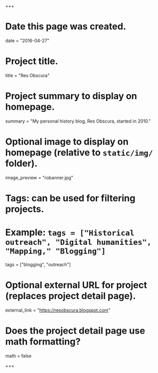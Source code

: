 +++
# Date this page was created.
date = "2016-04-27"

# Project title.
title = "Res Obscura"

# Project summary to display on homepage.
summary = "My personal history blog, Res Obscura, started in 2010."

# Optional image to display on homepage (relative to `static/img/` folder).
image_preview = "robanner.jpg"

# Tags: can be used for filtering projects.
# Example: `tags = ["Historical outreach", "Digital humanities", "Mapping," "Blogging"]`
tags = ["blogging", "outreach"]

# Optional external URL for project (replaces project detail page).
external_link = "https://resobscura.blogspot.com"

# Does the project detail page use math formatting?
math = false

+++

